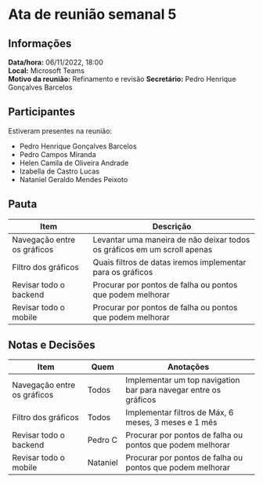 # Ata de reunião semanal 5
  
## Informações
**Data/hora:** 06/11/2022, 18:00    
**Local:** Microsoft Teams  
**Motivo da reunião:** Refinamento e revisão 
**Secretário:** Pedro Henrique Gonçalves Barcelos

## Participantes
Estiveram presentes na reunião:
- Pedro Henrique Gonçalves Barcelos
- Pedro Campos Miranda
- Helen Camila de Oliveira Andrade
- Izabella de Castro Lucas
- Nataniel Geraldo Mendes Peixoto

## Pauta

Item | Descrição
---- | ----
Navegação entre os gráficos | Levantar uma maneira de não deixar todos os gráficos em um scroll apenas
Filtro dos gráficos | Quais filtros de datas iremos implementar para os gráficos
Revisar todo o backend | Procurar por pontos de falha ou pontos que podem melhorar
Revisar todo o mobile | Procurar por pontos de falha ou pontos que podem melhorar


## Notas e Decisões
Item | Quem | Anotações |
---- | ---- | ---- |
Navegação entre os gráficos | Todos | Implementar um top navigation bar para navegar entre os gráficos
Filtro dos gráficos | Todos | Implementar filtros de Máx, 6 meses, 3 meses e 1 mês
Revisar todo o backend | Pedro C | Procurar por pontos de falha ou pontos que podem melhorar
Revisar todo o mobile | Nataniel | Procurar por pontos de falha ou pontos que podem melhorar

